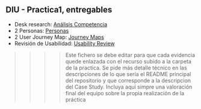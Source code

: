 ## DIU - Practica1, entregables


- Desk research: [Análisis Competencia](./2.CompetitorAnalysis/Competitor%20Analysis%20[DIU23]%20.pdf)
- 2 Personas: [Personas](./3.Personas/Personas.pdf)
- 2 User Journey Map: [Journey Maps](./4.JourneyMaps/Journeys.pdf)
- Revisión de Usabilidad: [Usability Review](./5.UsabilityReview/Usability-review.pdf) 


>>>> Este fichero se debe editar para que cada evidencia quede enlazada con el recurso subido a la carpeta de la practica. Se pide más detalle técnico en las descripciones de lo que sería el README principal del repositorio y que corresponde a la descripcion del Case Study.
>>>> Incluya aquí simpre una valoración final del equipo sobre la propia realización de la práctica
